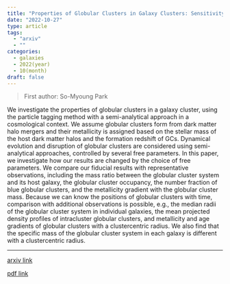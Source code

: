 ```yaml
---
title: "Properties of Globular Clusters in Galaxy Clusters: Sensitivity from the Formation and Evolution of Globular Clusters"
date: "2022-10-27"
type: article
tags:
  - "arxiv"
  - ""
categories:
  - galaxies
  - 2022(year)
  - 10(month)
draft: false
---
```


> First author: So-Myoung Park

 We investigate the properties of globular clusters in a galaxy cluster, using
the particle tagging method with a semi-analytical approach in a cosmological
context. We assume globular clusters form from dark matter halo mergers and
their metallicity is assigned based on the stellar mass of the host dark matter
halos and the formation redshift of GCs. Dynamical evolution and disruption of
globular clusters are considered using semi-analytical approaches, controlled
by several free parameters. In this paper, we investigate how our results are
changed by the choice of free parameters. We compare our fiducial results with
representative observations, including the mass ratio between the globular
cluster system and its host galaxy, the globular cluster occupancy, the number
fraction of blue globular clusters, and the metallicity gradient with the
globular cluster mass. Because we can know the positions of globular clusters
with time, comparison with additional observations is possible, e.g., the
median radii of the globular cluster system in individual galaxies, the mean
projected density profiles of intracluster globular clusters, and metallicity
and age gradients of globular clusters with a clustercentric radius. We also
find that the specific mass of the globular cluster system in each galaxy is
different with a clustercentric radius.

---
[arxiv link](http://arxiv.org/abs/2210.15090v1)

[pdf link](http://arxiv.org/pdf/2210.15090v1)